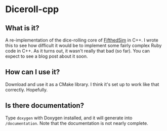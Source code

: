 # Diceroll-cpp

## What is it?

A re-implementation of the dice-rolling core of [FifthedSim](https://github.com/AnthonySuper/fifthedSim) in C++.
I wrote this to see how difficult it would be to implement some fairly complex Ruby code in C++.
As it turns out, it wasn't really that bad (so far).
You can expect to see a blog post about it soon.

## How can I use it?

Download and use it as a CMake library.
I think it's set up to work like that correctly.
Hopefully.

## Is there documentation?
Type `doxygen` with Doxygen installed, and it will generate into `/documentation`.
Note that the documentation is not nearly complete.

